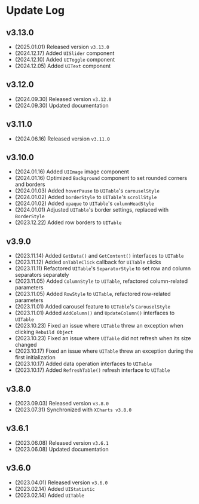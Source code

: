 # Update Log

## v3.13.0

* (2025.01.01) Released version `v3.13.0`
* (2024.12.17) Added `UISlider` component
* (2024.12.10) Added `UIToggle` component
* (2024.12.05) Added `UIText` component

## v3.12.0

* (2024.09.30) Released version `v3.12.0`
* (2024.09.30) Updated documentation

## v3.11.0

* (2024.06.16) Released version `v3.11.0`

## v3.10.0

* (2024.01.16) Added `UIImage` image component
* (2024.01.16) Optimized `Background` component to set rounded corners and borders
* (2024.01.03) Added `hoverPause` to `UITable`'s `carouselStyle`
* (2024.01.02) Added `borderStyle` to `UITable`'s `scrollStyle`
* (2024.01.02) Added `opaque` to `UITable`'s `columnHeadStyle`
* (2024.01.01) Adjusted `UITable`'s border settings, replaced with `BorderStyle`
* (2023.12.22) Added row borders to `UITable`

## v3.9.0

* (2023.11.14) Added `GetData()` and `GetContent()` interfaces to `UITable`
* (2023.11.12) Added `onTableClick` callback for `UITable` clicks
* (2023.11.11) Refactored `UITable`'s `SeparatorStyle` to set row and column separators separately
* (2023.11.05) Added `ColumnStyle` to `UITable`, refactored column-related parameters
* (2023.11.05) Added `RowStyle` to `UITable`, refactored row-related parameters
* (2023.11.01) Added carousel feature to `UITable`'s `CarouselStyle`
* (2023.11.01) Added `AddColumn()` and `UpdateColumn()` interfaces to `UITable`
* (2023.10.23) Fixed an issue where `UITable` threw an exception when clicking `Rebuild Object`
* (2023.10.23) Fixed an issue where `UITable` did not refresh when its size changed
* (2023.10.17) Fixed an issue where `UITable` threw an exception during the first initialization
* (2023.10.17) Added data operation interfaces to `UITable`
* (2023.10.17) Added `RefreshTable()` refresh interface to `UITable`

## v3.8.0

* (2023.09.03) Released version `v3.8.0`
* (2023.07.31) Synchronized with `XCharts v3.8.0`

## v3.6.1

* (2023.06.08) Released version `v3.6.1`
* (2023.06.08) Updated documentation

## v3.6.0

* (2023.04.01) Released version `v3.6.0`
* (2023.02.14) Added `UIStatistic`
* (2023.02.14) Added `UITable`